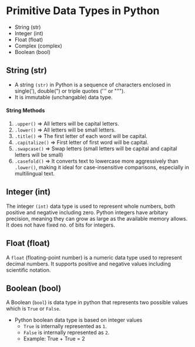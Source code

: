 # Primitive Data Types in Python

- String (str)
- Integer (int)
- Float (float)
- Complex (complex)
- Boolean (bool)

## String (str)

- A string `(str)` in Python is a sequence of characters enclosed in single('), double(") or triple quotes (''' or """).
- It is immutable (unchangable) data type.

#### String Methods

1. `.upper()` => All letters will be capital letters.
2. `.lower()` => All letters will be small letters.
3. `.title()` => The first letter of each word will be capital.
4. `.capitalize()` => First letter of first word will be capital.
5. `.swapcase()` => Swap letters (small letters will be capital and capital letters will be small)
6. `.casefold()` => It converts text to lowercase more aggressively than `.lower()`, making it ideal for case-insensitive comparisons, especially in multilingual text.

## Integer (int)

The integer `(int)` data type is used to represent whole numbers, both positive and negative including zero. Python integers have arbitary precision, meaning they can grow as large as the available memory allows. It does not have fixed no. of bits for integers.

## Float (float)

A `float` (floating-point number) is a numeric data type used to represent decimal numbers. It supports positive and negative values including scientific notation.

## Boolean (bool)

A Boolean (`bool`) is data type in python that represents two possible values which is `True` or `False`.

- Python boolean data type is based on integer values
  - `True` is internally represented as `1`.
  - `False` is internally represented as `2`.
  - Example: True + True = 2
